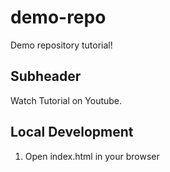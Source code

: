# demo-repo
Demo repository tutorial!

## Subheader

Watch Tutorial on Youtube.

## Local Development

1. Open index.html in your browser